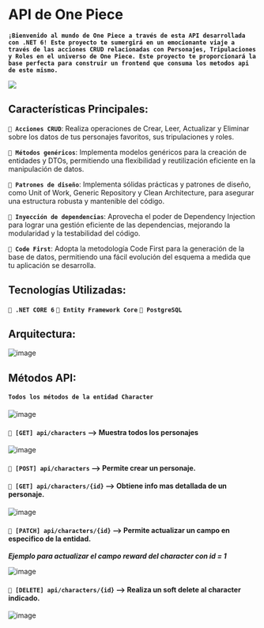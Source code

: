 # API de One Piece

**`¡Bienvenido al mundo de One Piece a través de esta API desarrollada con .NET 6! Este proyecto te sumergirá en un emocionante viaje a través de las acciones CRUD relacionadas con Personajes, Tripulaciones y Roles en el universo de One Piece. Este proyecto te proporcionará la base perfecta para construir un frontend que consuma los metodos api de este mismo.`**

<img src='https://i.pinimg.com/564x/bd/23/eb/bd23eb0b41dac4248d7e1f2efdca7a4c.jpg'/>

## Características Principales:

**`👒 Acciones CRUD`**: Realiza operaciones de Crear, Leer, Actualizar y Eliminar sobre los datos de tus personajes favoritos, sus tripulaciones y roles.
  
**`👒 Métodos genéricos`**: Implementa modelos genéricos para la creación de entidades y DTOs, permitiendo una flexibilidad y reutilización eficiente en la manipulación de datos.
    
**`👒 Patrones de diseño`**: Implementa sólidas prácticas y patrones de diseño, como Unit of Work, Generic Repository y Clean Architecture, para asegurar una estructura robusta y mantenible del código.

**`👒 Inyección de dependencias`**: Aprovecha el poder de Dependency Injection para lograr una gestión eficiente de las dependencias, mejorando la modularidad y la testabilidad del código.

**`👒 Code First`**: Adopta la metodología Code First para la generación de la base de datos, permitiendo una fácil evolución del esquema a medida que tu aplicación se desarrolla.

## Tecnologías Utilizadas:

**`📎 .NET CORE 6`**
**`📎 Entity Framework Core`**
**`📎 PostgreSQL`**
  

## Arquitectura:
 ![image](https://github.com/dducken/OnePiece_API/assets/64493715/4e0e391e-433c-424e-8e3b-246f5da3294d)

## Métodos API:
#### **`Todos los métodos de la entidad Character`**
![image](https://github.com/dducken/OnePiece_API/assets/64493715/75923fca-947e-4b45-8b7b-fe440b7ff0b5)
  
#### **`📌 [GET] api/characters`** --> Muestra todos los personajes
![image](https://github.com/dducken/OnePiece_API/assets/64493715/11602725-20e8-44ce-9711-961366c880bb)

#### **`📌 [POST] api/characters`** --> Permite crear un personaje.
  
#### **`📌 [GET] api/characters/{id}`** --> Obtiene info mas detallada de un personaje.
![image](https://github.com/dducken/OnePiece_API/assets/64493715/f6bfb2c7-86f9-41d8-bb13-a67665a67982)

#### **`📌 [PATCH] api/characters/{id}`** --> Permite actualizar un campo en especifico de la entidad.
***Ejemplo para actualizar el campo reward del character con id = 1***
  
![image](https://github.com/dducken/OnePiece_API/assets/64493715/b207953e-0641-4151-9868-94c995217d90)

#### **`📌 [DELETE] api/characters/{id}`** --> Realiza un soft delete al character indicado.
  
![image](https://github.com/dducken/OnePiece_API/assets/64493715/34fc5d97-f646-4d6b-9f64-8df8054deeca)





